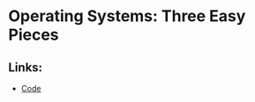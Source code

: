 # Operating Systems: Three Easy Pieces

## Links:
* [Code](https://github.com/remzi-arpacidusseau/ostep-code)